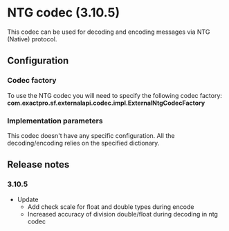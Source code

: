 # NTG codec (3.10.5)

This codec can be used for decoding and encoding messages via NTG (Native) protocol.

## Configuration

### Codec factory

To use the NTG codec you will need to specify the following codec factory:
**com.exactpro.sf.externalapi.codec.impl.ExternalNtgCodecFactory**

### Implementation parameters
This codec doesn't have any specific configuration. All the decoding/encoding relies on the specified dictionary.

## Release notes

### 3.10.5
+ Update
    + Add check scale for float and double types during encode
    + Increased accuracy of division double/float during decoding in ntg codec